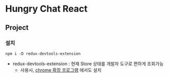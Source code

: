 # Hungry Chat React

## Project

### 설치
```shell
npm i -D redux-devtools-extension
```
* redux-devtools-extension : 현재 Store 상태를 개발자 도구로 편하게 조회가능 
    * 사용시, [chrome 확장 프로그램](https://chrome.google.com/webstore/detail/redux-devtools/lmhkpmbekcpmknklioeibfkpmmfibljd) 에서도 설치

